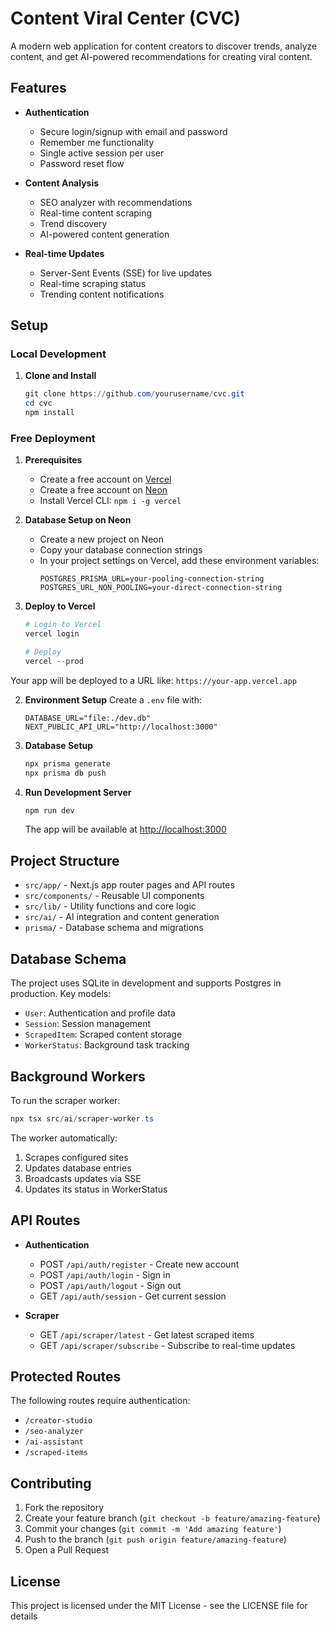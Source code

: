 # Content Viral Center (CVC)

A modern web application for content creators to discover trends, analyze content, and get AI-powered recommendations for creating viral content.

## Features

- **Authentication**
  - Secure login/signup with email and password
  - Remember me functionality
  - Single active session per user
  - Password reset flow

- **Content Analysis**
  - SEO analyzer with recommendations
  - Real-time content scraping
  - Trend discovery
  - AI-powered content generation

- **Real-time Updates**
  - Server-Sent Events (SSE) for live updates
  - Real-time scraping status
  - Trending content notifications

## Setup

### Local Development

1. **Clone and Install**
   ```powershell
   git clone https://github.com/yourusername/cvc.git
   cd cvc
   npm install
   ```

### Free Deployment

1. **Prerequisites**
   - Create a free account on [Vercel](https://vercel.com)
   - Create a free account on [Neon](https://neon.tech)
   - Install Vercel CLI: `npm i -g vercel`

2. **Database Setup on Neon**
   - Create a new project on Neon
   - Copy your database connection strings
   - In your project settings on Vercel, add these environment variables:
     ```
     POSTGRES_PRISMA_URL=your-pooling-connection-string
     POSTGRES_URL_NON_POOLING=your-direct-connection-string
     ```

3. **Deploy to Vercel**
   ```powershell
   # Login to Vercel
   vercel login

   # Deploy
   vercel --prod
   ```

Your app will be deployed to a URL like: `https://your-app.vercel.app`

2. **Environment Setup**
   Create a `.env` file with:
   ```env
   DATABASE_URL="file:./dev.db"
   NEXT_PUBLIC_API_URL="http://localhost:3000"
   ```

3. **Database Setup**
   ```powershell
   npx prisma generate
   npx prisma db push
   ```

4. **Run Development Server**
   ```powershell
   npm run dev
   ```

   The app will be available at [http://localhost:3000](http://localhost:3000)

## Project Structure

- `src/app/` - Next.js app router pages and API routes
- `src/components/` - Reusable UI components
- `src/lib/` - Utility functions and core logic
- `src/ai/` - AI integration and content generation
- `prisma/` - Database schema and migrations

## Database Schema

The project uses SQLite in development and supports Postgres in production. Key models:

- `User`: Authentication and profile data
- `Session`: Session management
- `ScrapedItem`: Scraped content storage
- `WorkerStatus`: Background task tracking

## Background Workers

To run the scraper worker:
```powershell
npx tsx src/ai/scraper-worker.ts
```

The worker automatically:
1. Scrapes configured sites
2. Updates database entries
3. Broadcasts updates via SSE
4. Updates its status in WorkerStatus

## API Routes

- **Authentication**
  - POST `/api/auth/register` - Create new account
  - POST `/api/auth/login` - Sign in
  - POST `/api/auth/logout` - Sign out
  - GET `/api/auth/session` - Get current session

- **Scraper**
  - GET `/api/scraper/latest` - Get latest scraped items
  - GET `/api/scraper/subscribe` - Subscribe to real-time updates

## Protected Routes

The following routes require authentication:
- `/creator-studio`
- `/seo-analyzer`
- `/ai-assistant`
- `/scraped-items`

## Contributing

1. Fork the repository
2. Create your feature branch (`git checkout -b feature/amazing-feature`)
3. Commit your changes (`git commit -m 'Add amazing feature'`)
4. Push to the branch (`git push origin feature/amazing-feature`)
5. Open a Pull Request

## License

This project is licensed under the MIT License - see the LICENSE file for details
